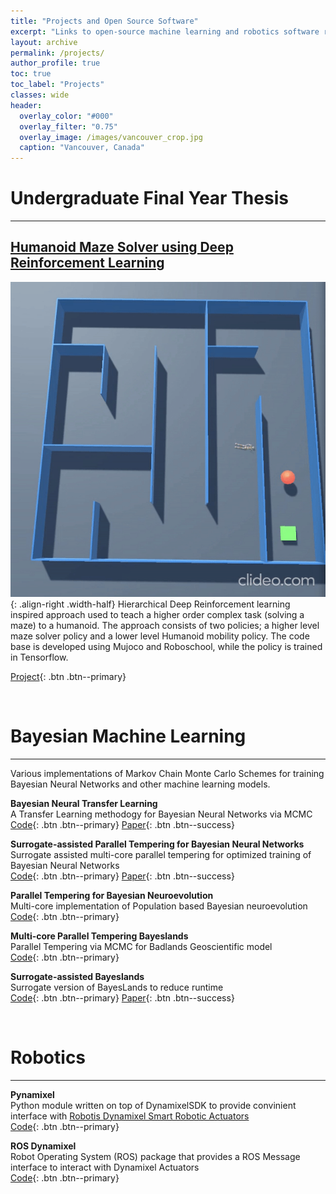 ```yaml
---
title: "Projects and Open Source Software"
excerpt: "Links to open-source machine learning and robotics software repositories developed as part of research projects"
layout: archive
permalink: /projects/
author_profile: true
toc: true
toc_label: "Projects"
classes: wide
header:
  overlay_color: "#000"
  overlay_filter: "0.75"
  overlay_image: /images/vancouver_crop.jpg
  caption: "Vancouver, Canada"
---
```


# Undergraduate Final Year Thesis
---
## [Humanoid Maze Solver using Deep Reinforcement Learning](https://github.com/arpit-kapoor/RL-Humanoid)
![demo](/images/humanoid-final-crop.gif){: .align-right .width-half}
Hierarchical Deep Reinforcement learning inspired approach used to teach a higher order complex task (solving a maze) to a humanoid. The approach consists of two policies; a higher level maze solver policy and a lower level Humanoid mobility policy. The code base is developed using Mujoco and Roboschool, while the policy is trained in Tensorflow.

[Project](https://github.com/arpit-kapoor/RL-Humanoid){: .btn .btn--primary}

<br>


# Bayesian Machine Learning
---
Various implementations of Markov Chain Monte Carlo Schemes for training Bayesian Neural Networks and other machine learning models.

**Bayesian Neural Transfer Learning** <br>
A Transfer Learning methodogy for Bayesian Neural Networks via MCMC <br>
[Code](https://github.com/sydney-machine-learning/Bayesian-neural-transfer-learning){: .btn .btn--primary} [Paper](https://www.sciencedirect.com/science/article/abs/pii/S0925231219314213){: .btn .btn--success}

**Surrogate-assisted Parallel Tempering for Bayesian Neural Networks** <br>
Surrogate assisted multi-core parallel tempering for optimized training of Bayesian Neural Networks <br>
[Code](https://github.com/sydney-machine-learning/surrogate-assisted-parallel-tempering){: .btn .btn--primary} [Paper](https://www.sciencedirect.com/science/article/abs/pii/S0952197620301299){: .btn .btn--success}

**Parallel Tempering for Bayesian Neuroevolution**<br>
Multi-core implementation of Population based Bayesian neuroevolution <br>
[Code](https://github.com/sydney-machine-learning/evolutionary-pt){: .btn .btn--primary}

**Multi-core Parallel Tempering Bayeslands**<br>
Parallel Tempering via MCMC for Badlands Geoscientific model <br>
[Code](https://github.com/intelligentEarth/pt-Bayeslands){: .btn .btn--primary}

**Surrogate-assisted Bayeslands**<br>
Surrogate version of BayesLands to reduce runtime <br>
[Code](https://github.com/intelligentEarth/surrogate-pt-Bayeslands){: .btn .btn--primary} [Paper](https://gmd.copernicus.org/articles/13/2959/2020/gmd-13-2959-2020.html){: .btn .btn--success}


<br>

# Robotics
---
**Pynamixel** <br>
Python module written on top of DynamixelSDK to provide convinient interface with [Robotis Dynamixel Smart Robotic Actuators](http://www.robotis.us/dynamixel/) <br>
[Code](https://github.com/SRM-Team-Humanoid/pynamixel){: .btn .btn--primary}

**ROS Dynamixel** <br>
Robot Operating System (ROS) package that provides a ROS Message interface to interact with Dynamixel Actuators <br>
[Code](https://github.com/SRM-Team-Humanoid/ros_dynamixel){: .btn .btn--primary}